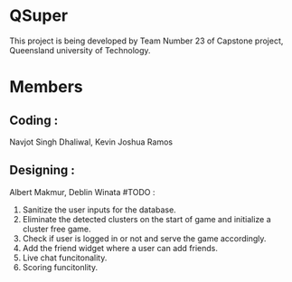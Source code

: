 # QSuper
This project is being developed by Team Number 23 of Capstone project, Queensland university of Technology.
# Members
## Coding :
Navjot Singh Dhaliwal, Kevin Joshua Ramos <br />
## Designing :
Albert Makmur, Deblin Winata
#TODO :
1. Sanitize the user inputs for the database.
2. Eliminate the detected clusters on the start of game and initialize a cluster free game.
3. Check if user is logged in or not and serve the game accordingly.
4. Add the friend widget where a user can add friends.
5. Live chat funcitonality.
6. Scoring funcitonlity.
